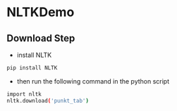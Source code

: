 # NLTKDemo
## Download Step
- install NLTK
```sh
pip install NLTK
```

- then run the following command in the python script
```sh
import nltk
nltk.download('punkt_tab')
```